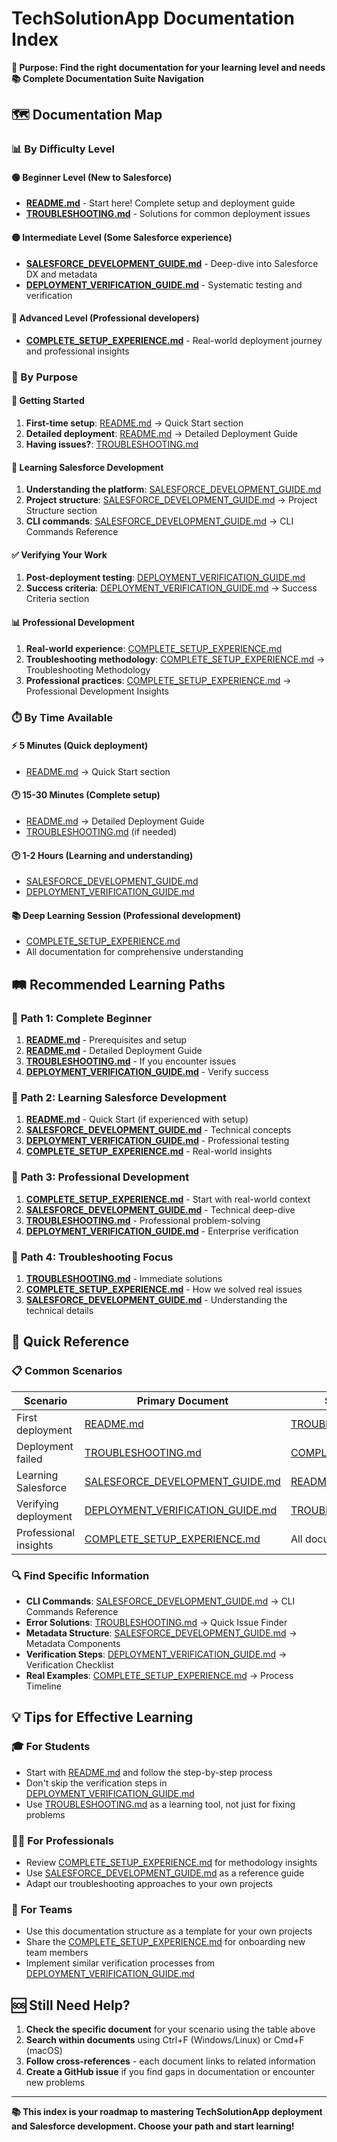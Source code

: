 # TechSolutionApp Documentation Index

**🎯 Purpose: Find the right documentation for your learning level and needs**
**📚 Complete Documentation Suite Navigation**

## 🗺️ Documentation Map

### 📊 By Difficulty Level

#### 🟢 **Beginner Level** (New to Salesforce)
- **[README.md](README.md)** - Start here! Complete setup and deployment guide
- **[TROUBLESHOOTING.md](TROUBLESHOOTING.md)** - Solutions for common deployment issues

#### 🟡 **Intermediate Level** (Some Salesforce experience)
- **[SALESFORCE_DEVELOPMENT_GUIDE.md](SALESFORCE_DEVELOPMENT_GUIDE.md)** - Deep-dive into Salesforce DX and metadata
- **[DEPLOYMENT_VERIFICATION_GUIDE.md](DEPLOYMENT_VERIFICATION_GUIDE.md)** - Systematic testing and verification

#### 🔴 **Advanced Level** (Professional developers)
- **[COMPLETE_SETUP_EXPERIENCE.md](COMPLETE_SETUP_EXPERIENCE.md)** - Real-world deployment journey and professional insights

### 🎯 By Purpose

#### 🚀 **Getting Started**
1. **First-time setup**: [README.md](README.md) → Quick Start section
2. **Detailed deployment**: [README.md](README.md) → Detailed Deployment Guide
3. **Having issues?**: [TROUBLESHOOTING.md](TROUBLESHOOTING.md)

#### 🔧 **Learning Salesforce Development**
1. **Understanding the platform**: [SALESFORCE_DEVELOPMENT_GUIDE.md](SALESFORCE_DEVELOPMENT_GUIDE.md)
2. **Project structure**: [SALESFORCE_DEVELOPMENT_GUIDE.md](SALESFORCE_DEVELOPMENT_GUIDE.md) → Project Structure section
3. **CLI commands**: [SALESFORCE_DEVELOPMENT_GUIDE.md](SALESFORCE_DEVELOPMENT_GUIDE.md) → CLI Commands Reference

#### ✅ **Verifying Your Work**
1. **Post-deployment testing**: [DEPLOYMENT_VERIFICATION_GUIDE.md](DEPLOYMENT_VERIFICATION_GUIDE.md)
2. **Success criteria**: [DEPLOYMENT_VERIFICATION_GUIDE.md](DEPLOYMENT_VERIFICATION_GUIDE.md) → Success Criteria section

#### 📊 **Professional Development**
1. **Real-world experience**: [COMPLETE_SETUP_EXPERIENCE.md](COMPLETE_SETUP_EXPERIENCE.md)
2. **Troubleshooting methodology**: [COMPLETE_SETUP_EXPERIENCE.md](COMPLETE_SETUP_EXPERIENCE.md) → Troubleshooting Methodology
3. **Professional practices**: [COMPLETE_SETUP_EXPERIENCE.md](COMPLETE_SETUP_EXPERIENCE.md) → Professional Development Insights

### ⏱️ By Time Available

#### ⚡ **5 Minutes** (Quick deployment)
- [README.md](README.md) → Quick Start section

#### 🕐 **15-30 Minutes** (Complete setup)
- [README.md](README.md) → Detailed Deployment Guide
- [TROUBLESHOOTING.md](TROUBLESHOOTING.md) (if needed)

#### 🕑 **1-2 Hours** (Learning and understanding)
- [SALESFORCE_DEVELOPMENT_GUIDE.md](SALESFORCE_DEVELOPMENT_GUIDE.md)
- [DEPLOYMENT_VERIFICATION_GUIDE.md](DEPLOYMENT_VERIFICATION_GUIDE.md)

#### 📚 **Deep Learning Session** (Professional development)
- [COMPLETE_SETUP_EXPERIENCE.md](COMPLETE_SETUP_EXPERIENCE.md)
- All documentation for comprehensive understanding

## 🛤️ Recommended Learning Paths

### 🌱 **Path 1: Complete Beginner**
1. **[README.md](README.md)** - Prerequisites and setup
2. **[README.md](README.md)** - Detailed Deployment Guide
3. **[TROUBLESHOOTING.md](TROUBLESHOOTING.md)** - If you encounter issues
4. **[DEPLOYMENT_VERIFICATION_GUIDE.md](DEPLOYMENT_VERIFICATION_GUIDE.md)** - Verify success

### 🌿 **Path 2: Learning Salesforce Development**
1. **[README.md](README.md)** - Quick Start (if experienced with setup)
2. **[SALESFORCE_DEVELOPMENT_GUIDE.md](SALESFORCE_DEVELOPMENT_GUIDE.md)** - Technical concepts
3. **[DEPLOYMENT_VERIFICATION_GUIDE.md](DEPLOYMENT_VERIFICATION_GUIDE.md)** - Professional testing
4. **[COMPLETE_SETUP_EXPERIENCE.md](COMPLETE_SETUP_EXPERIENCE.md)** - Real-world insights

### 🌳 **Path 3: Professional Development**
1. **[COMPLETE_SETUP_EXPERIENCE.md](COMPLETE_SETUP_EXPERIENCE.md)** - Start with real-world context
2. **[SALESFORCE_DEVELOPMENT_GUIDE.md](SALESFORCE_DEVELOPMENT_GUIDE.md)** - Technical deep-dive
3. **[TROUBLESHOOTING.md](TROUBLESHOOTING.md)** - Professional problem-solving
4. **[DEPLOYMENT_VERIFICATION_GUIDE.md](DEPLOYMENT_VERIFICATION_GUIDE.md)** - Enterprise verification

### 🔧 **Path 4: Troubleshooting Focus**
1. **[TROUBLESHOOTING.md](TROUBLESHOOTING.md)** - Immediate solutions
2. **[COMPLETE_SETUP_EXPERIENCE.md](COMPLETE_SETUP_EXPERIENCE.md)** - How we solved real issues
3. **[SALESFORCE_DEVELOPMENT_GUIDE.md](SALESFORCE_DEVELOPMENT_GUIDE.md)** - Understanding the technical details

## 🎯 Quick Reference

### 📋 **Common Scenarios**

| Scenario | Primary Document | Secondary Resources |
|----------|------------------|-------------------|
| First deployment | [README.md](README.md) | [TROUBLESHOOTING.md](TROUBLESHOOTING.md) |
| Deployment failed | [TROUBLESHOOTING.md](TROUBLESHOOTING.md) | [COMPLETE_SETUP_EXPERIENCE.md](COMPLETE_SETUP_EXPERIENCE.md) |
| Learning Salesforce | [SALESFORCE_DEVELOPMENT_GUIDE.md](SALESFORCE_DEVELOPMENT_GUIDE.md) | [README.md](README.md) |
| Verifying deployment | [DEPLOYMENT_VERIFICATION_GUIDE.md](DEPLOYMENT_VERIFICATION_GUIDE.md) | [TROUBLESHOOTING.md](TROUBLESHOOTING.md) |
| Professional insights | [COMPLETE_SETUP_EXPERIENCE.md](COMPLETE_SETUP_EXPERIENCE.md) | All documents |

### 🔍 **Find Specific Information**

- **CLI Commands**: [SALESFORCE_DEVELOPMENT_GUIDE.md](SALESFORCE_DEVELOPMENT_GUIDE.md) → CLI Commands Reference
- **Error Solutions**: [TROUBLESHOOTING.md](TROUBLESHOOTING.md) → Quick Issue Finder
- **Metadata Structure**: [SALESFORCE_DEVELOPMENT_GUIDE.md](SALESFORCE_DEVELOPMENT_GUIDE.md) → Metadata Components
- **Verification Steps**: [DEPLOYMENT_VERIFICATION_GUIDE.md](DEPLOYMENT_VERIFICATION_GUIDE.md) → Verification Checklist
- **Real Examples**: [COMPLETE_SETUP_EXPERIENCE.md](COMPLETE_SETUP_EXPERIENCE.md) → Process Timeline

## 💡 Tips for Effective Learning

### 🎓 **For Students**
- Start with [README.md](README.md) and follow the step-by-step process
- Don't skip the verification steps in [DEPLOYMENT_VERIFICATION_GUIDE.md](DEPLOYMENT_VERIFICATION_GUIDE.md)
- Use [TROUBLESHOOTING.md](TROUBLESHOOTING.md) as a learning tool, not just for fixing problems

### 👨‍💼 **For Professionals**
- Review [COMPLETE_SETUP_EXPERIENCE.md](COMPLETE_SETUP_EXPERIENCE.md) for methodology insights
- Use [SALESFORCE_DEVELOPMENT_GUIDE.md](SALESFORCE_DEVELOPMENT_GUIDE.md) as a reference guide
- Adapt our troubleshooting approaches to your own projects

### 👥 **For Teams**
- Use this documentation structure as a template for your own projects
- Share the [COMPLETE_SETUP_EXPERIENCE.md](COMPLETE_SETUP_EXPERIENCE.md) for onboarding new team members
- Implement similar verification processes from [DEPLOYMENT_VERIFICATION_GUIDE.md](DEPLOYMENT_VERIFICATION_GUIDE.md)

## 🆘 Still Need Help?

1. **Check the specific document** for your scenario using the table above
2. **Search within documents** using Ctrl+F (Windows/Linux) or Cmd+F (macOS)
3. **Follow cross-references** - each document links to related information
4. **Create a GitHub issue** if you find gaps in documentation or encounter new problems

---

**📚 This index is your roadmap to mastering TechSolutionApp deployment and Salesforce development. Choose your path and start learning!**
